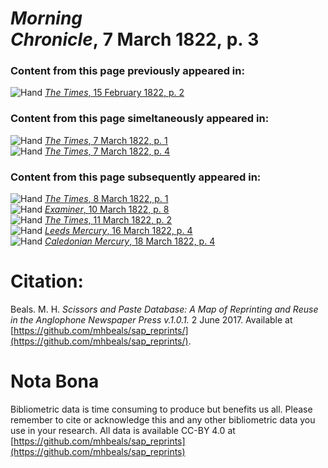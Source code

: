 # *Morning Chronicle*, 7 March 1822, p. 3  
  
### Content from this page previously appeared in:  
![Hand](http://scissorsandpaste.net/wp-content/uploads/2017/06/smallhandpointer.png) [*The Times*, 15 February 1822, p. 2](https://mhbeals.github.io/sap_html/The-Times/The-Times-15-February-1822-p-2)  
  
### Content from this page simeltaneously appeared in:  
![Hand](http://scissorsandpaste.net/wp-content/uploads/2017/06/smallhandpointer.png) [*The Times*, 7 March 1822, p. 1](https://mhbeals.github.io/sap_html/The-Times/The-Times-7-March-1822-p-1)  
![Hand](http://scissorsandpaste.net/wp-content/uploads/2017/06/smallhandpointer.png) [*The Times*, 7 March 1822, p. 4](https://mhbeals.github.io/sap_html/The-Times/The-Times-7-March-1822-p-4)  
  
### Content from this page subsequently appeared in:  
![Hand](http://scissorsandpaste.net/wp-content/uploads/2017/06/smallhandpointer.png) [*The Times*, 8 March 1822, p. 1](https://mhbeals.github.io/sap_html/The-Times/The-Times-8-March-1822-p-1)  
![Hand](http://scissorsandpaste.net/wp-content/uploads/2017/06/smallhandpointer.png) [*Examiner*, 10 March 1822, p. 8](https://mhbeals.github.io/sap_html/Examiner/Examiner-10-March-1822-p-8)  
![Hand](http://scissorsandpaste.net/wp-content/uploads/2017/06/smallhandpointer.png) [*The Times*, 11 March 1822, p. 2](https://mhbeals.github.io/sap_html/The-Times/The-Times-11-March-1822-p-2)  
![Hand](http://scissorsandpaste.net/wp-content/uploads/2017/06/smallhandpointer.png) [*Leeds Mercury*, 16 March 1822, p. 4](https://mhbeals.github.io/sap_html/Leeds-Mercury/Leeds-Mercury-16-March-1822-p-4)  
![Hand](http://scissorsandpaste.net/wp-content/uploads/2017/06/smallhandpointer.png) [*Caledonian Mercury*, 18 March 1822, p. 4](https://mhbeals.github.io/sap_html/Caledonian-Mercury/Caledonian-Mercury-18-March-1822-p-4)  


# Citation: 

Beals. M. H. *Scissors and Paste Database: A Map of Reprinting and Reuse in the Anglophone Newspaper Press v.1.0.1.* 2 June 2017. Available at [https://github.com/mhbeals/sap_reprints/](https://github.com/mhbeals/sap_reprints/). 

# Nota Bona

Bibliometric data is time consuming to produce but benefits us all. Please remember to cite or acknowledge this and any other bibliometric data you use in your research. All data is available CC-BY 4.0 at [https://github.com/mhbeals/sap_reprints](https://github.com/mhbeals/sap_reprints)